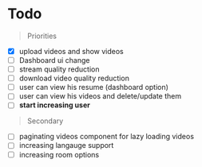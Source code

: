 # Todo 

> Priorities
- [x] upload videos and show videos
- [ ] Dashboard ui change
- [ ] stream quality reduction
- [ ] download video quality reduction
- [ ] user can view his resume (dashboard option)
- [ ] user can view his videos and delete/update them
- [ ] **start increasing user**

> Secondary
- [ ] paginating videos component for lazy loading videos 
- [ ] increasing langauge support
- [ ] increasing room options